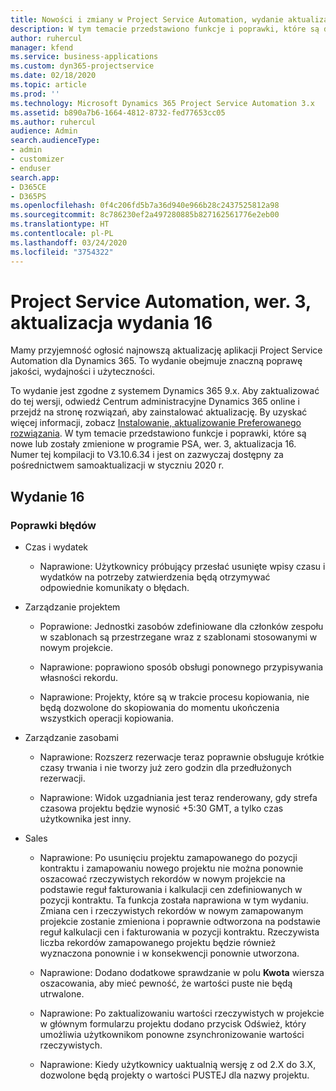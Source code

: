 ```yaml
---
title: Nowości i zmiany w Project Service Automation, wydanie aktualizacji 16, wer. 3
description: W tym temacie przedstawiono funkcje i poprawki, które są dostepne w programie Project Service Automation, aktualizacja 16, wer. 3.
author: ruhercul
manager: kfend
ms.service: business-applications
ms.custom: dyn365-projectservice
ms.date: 02/18/2020
ms.topic: article
ms.prod: ''
ms.technology: Microsoft Dynamics 365 Project Service Automation 3.x
ms.assetid: b890a7b6-1664-4812-8732-fed77653cc05
ms.author: ruhercul
audience: Admin
search.audienceType:
- admin
- customizer
- enduser
search.app:
- D365CE
- D365PS
ms.openlocfilehash: 0f4c206fd5b7a36d940e966b28c2437525812a98
ms.sourcegitcommit: 8c786230ef2a497280885b827162561776e2eb00
ms.translationtype: HT
ms.contentlocale: pl-PL
ms.lasthandoff: 03/24/2020
ms.locfileid: "3754322"
---
```

# <a name="project-service-automation-v3-update-release-16"></a>Project Service Automation, wer. 3, aktualizacja wydania 16
Mamy przyjemność ogłosić najnowszą aktualizację aplikacji Project Service Automation dla Dynamics 365. To wydanie obejmuje znaczną poprawę jakości, wydajności i użyteczności.

To wydanie jest zgodne z systemem Dynamics 365 9.x. Aby zaktualizować do tej wersji, odwiedź Centrum administracyjne Dynamics 365 online i przejdź na stronę rozwiązań, aby zainstalować aktualizację. By uzyskać więcej informacji, zobacz [Instalowanie, aktualizowanie Preferowanego rozwiązania](https://docs.microsoft.com/dynamics365/project-service/upgrade-psa-home-page). W tym temacie przedstawiono funkcje i poprawki, które są nowe lub zostały zmienione w programie PSA, wer. 3, aktualizacja 16. Numer tej kompilacji to V3.10.6.34 i jest on zazwyczaj dostępny za pośrednictwem samoaktualizacji w styczniu 2020 r.

## <a name="update-release-16"></a>Wydanie 16

### <a name="bug-fixes"></a>Poprawki błędów

-   Czas i wydatek

    -   Naprawione: Użytkownicy próbujący przesłać usunięte wpisy czasu i wydatków na potrzeby zatwierdzenia będą otrzymywać odpowiednie komunikaty o błędach.

-   Zarządzanie projektem

    -   Poprawione: Jednostki zasobów zdefiniowane dla członków zespołu w szablonach są przestrzegane wraz z szablonami stosowanymi w nowym projekcie.

    -   Naprawione: poprawiono sposób obsługi ponownego przypisywania własności rekordu.

    -   Naprawione: Projekty, które są w trakcie procesu kopiowania, nie będą dozwolone do skopiowania do momentu ukończenia wszystkich operacji kopiowania.

-   Zarządzanie zasobami

    -   Naprawione: Rozszerz rezerwacje teraz poprawnie obsługuje krótkie czasy trwania i nie tworzy już zero godzin dla przedłużonych rezerwacji.

    -   Naprawione: Widok uzgadniania jest teraz renderowany, gdy strefa czasowa projektu będzie wynosić +5:30 GMT, a tylko czas użytkownika jest inny.

-   Sales

    -   Naprawione: Po usunięciu projektu zamapowanego do pozycji kontraktu i zamapowaniu nowego projektu nie można ponownie oszacować rzeczywistych rekordów w nowym projekcie na podstawie reguł fakturowania i kalkulacji cen zdefiniowanych w pozycji kontraktu. Ta funkcja została naprawiona w tym wydaniu. Zmiana cen i rzeczywistych rekordów w nowym zamapowanym projekcie zostanie zmieniona i poprawnie odtworzona na podstawie reguł kalkulacji cen i fakturowania w pozycji kontraktu. Rzeczywista liczba rekordów zamapowanego projektu będzie również wyznaczona ponownie i w konsekwencji ponownie utworzona.

    -   Naprawione: Dodano dodatkowe sprawdzanie w polu **Kwota** wiersza oszacowania, aby mieć pewność, że wartości puste nie będą utrwalone.

    -   Naprawione: Po zaktualizowaniu wartości rzeczywistych w projekcie w głównym formularzu projektu dodano przycisk Odśwież, który umożliwia użytkownikom ponowne zsynchronizowanie wartości rzeczywistych.

    -   Naprawione: Kiedy użytkownicy uaktualnią wersję z od 2.X do 3.X, dozwolone będą projekty o wartości PUSTEJ dla nazwy projektu.

